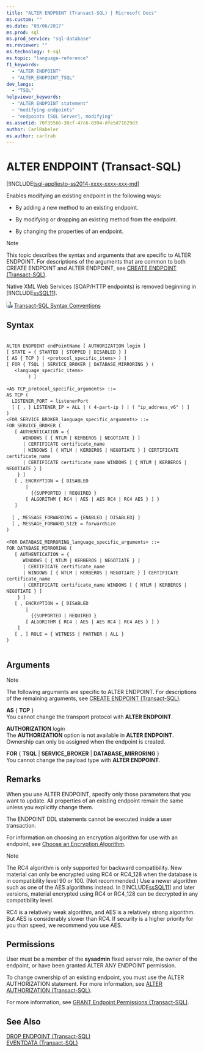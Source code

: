 ```yaml
---
title: "ALTER ENDPOINT (Transact-SQL) | Microsoft Docs"
ms.custom: ""
ms.date: "03/06/2017"
ms.prod: sql
ms.prod_service: "sql-database"
ms.reviewer: ""
ms.technology: t-sql
ms.topic: "language-reference"
f1_keywords: 
  - "ALTER ENDPOINT"
  - "ALTER_ENDPOINT_TSQL"
dev_langs: 
  - "TSQL"
helpviewer_keywords: 
  - "ALTER ENDPOINT statement"
  - "modifying endpoints"
  - "endpoints [SQL Server], modifying"
ms.assetid: 70f35566-30cf-47c6-8394-dfe5d71629d3
author: CarlRabeler
ms.author: carlrab
---
```

# ALTER ENDPOINT (Transact-SQL)
[!INCLUDE[tsql-appliesto-ss2014-xxxx-xxxx-xxx-md](../../includes/tsql-appliesto-ss2014-xxxx-xxxx-xxx-md.md)]

  Enables modifying an existing endpoint in the following ways:  
  
-   By adding a new method to an existing endpoint.  
  
-   By modifying or dropping an existing method from the endpoint.  
  
-   By changing the properties of an endpoint.  
  
> [!NOTE]  
>  This topic describes the syntax and arguments that are specific to ALTER ENDPOINT. For descriptions of the arguments that are common to both CREATE ENDPOINT and ALTER ENDPOINT, see [CREATE ENDPOINT &#40;Transact-SQL&#41;](../../t-sql/statements/create-endpoint-transact-sql.md).  
  
 Native XML Web Services (SOAP/HTTP endpoints) is removed beginning in [!INCLUDE[ssSQL11](../../includes/sssql11-md.md)].  
  
 ![Topic link icon](../../database-engine/configure-windows/media/topic-link.gif "Topic link icon") [Transact-SQL Syntax Conventions](../../t-sql/language-elements/transact-sql-syntax-conventions-transact-sql.md)  
  
## Syntax  
  
```  
  
ALTER ENDPOINT endPointName [ AUTHORIZATION login ]  
[ STATE = { STARTED | STOPPED | DISABLED } ]  
[ AS { TCP } ( <protocol_specific_items> ) ]  
[ FOR { TSQL | SERVICE_BROKER | DATABASE_MIRRORING } (  
   <language_specific_items>  
        ) ]  
  
<AS TCP_protocol_specific_arguments> ::=  
AS TCP (  
  LISTENER_PORT = listenerPort  
  [ [ , ] LISTENER_IP = ALL | ( 4-part-ip ) | ( "ip_address_v6" ) ]  
)  
<FOR SERVICE_BROKER_language_specific_arguments> ::=  
FOR SERVICE_BROKER (  
   [ AUTHENTICATION = {   
      WINDOWS [ { NTLM | KERBEROS | NEGOTIATE } ]  
      | CERTIFICATE certificate_name   
      | WINDOWS [ { NTLM | KERBEROS | NEGOTIATE } ] CERTIFICATE certificate_name   
      | CERTIFICATE certificate_name WINDOWS [ { NTLM | KERBEROS | NEGOTIATE } ]   
    } ]  
   [ , ENCRYPTION = { DISABLED   
       |   
         {{SUPPORTED | REQUIRED }   
       [ ALGORITHM { RC4 | AES | AES RC4 | RC4 AES } ] }   
   ]  
  
  [ , MESSAGE_FORWARDING = {ENABLED | DISABLED} ]  
  [ , MESSAGE_FORWARD_SIZE = forwardSize  
)  
  
<FOR DATABASE_MIRRORING_language_specific_arguments> ::=  
FOR DATABASE_MIRRORING (  
   [ AUTHENTICATION = {   
      WINDOWS [ { NTLM | KERBEROS | NEGOTIATE } ]  
      | CERTIFICATE certificate_name   
      | WINDOWS [ { NTLM | KERBEROS | NEGOTIATE } ] CERTIFICATE certificate_name   
      | CERTIFICATE certificate_name WINDOWS [ { NTLM | KERBEROS | NEGOTIATE } ]   
    } ]  
   [ , ENCRYPTION = { DISABLED   
       |   
         {{SUPPORTED | REQUIRED }   
       [ ALGORITHM { RC4 | AES | AES RC4 | RC4 AES } ] }   
    ]   
   [ , ] ROLE = { WITNESS | PARTNER | ALL }  
)  
  
```  
  
## Arguments  
  
> [!NOTE]  
>  The following arguments are specific to ALTER ENDPOINT. For descriptions of the remaining arguments, see [CREATE ENDPOINT &#40;Transact-SQL&#41;](../../t-sql/statements/create-endpoint-transact-sql.md).  
  
 **AS** { **TCP** }  
 You cannot change the transport protocol with **ALTER ENDPOINT**.  
  
 **AUTHORIZATION** *login*  
 The **AUTHORIZATION** option is not available in **ALTER ENDPOINT**. Ownership can only be assigned when the endpoint is created.  
  
 **FOR** { **TSQL** | **SERVICE_BROKER** | **DATABASE_MIRRORING** }  
 You cannot change the payload type with **ALTER ENDPOINT**.  
  
## Remarks  
 When you use ALTER ENDPOINT, specify only those parameters that you want to update. All properties of an existing endpoint remain the same unless you explicitly change them.  
  
 The ENDPOINT DDL statements cannot be executed inside a user transaction.  
  
 For information on choosing an encryption algorithm for use with an endpoint, see [Choose an Encryption Algorithm](../../relational-databases/security/encryption/choose-an-encryption-algorithm.md).  
  
> [!NOTE]  
>  The RC4 algorithm is only supported for backward compatibility. New material can only be encrypted using RC4 or RC4_128 when the database is in compatibility level 90 or 100. (Not recommended.) Use a newer algorithm such as one of the AES algorithms instead. In [!INCLUDE[ssSQL11](../../includes/sssql11-md.md)] and later versions, material encrypted using RC4 or RC4_128 can be decrypted in any compatibility level.  
>   
>  RC4 is a relatively weak algorithm, and AES is a relatively strong algorithm. But AES is considerably slower than RC4. If security is a higher priority for you than speed, we recommend you use AES.  
  
## Permissions  
 User must be a member of the **sysadmin** fixed server role, the owner of the endpoint, or have been granted ALTER ANY ENDPOINT permission.  
  
 To change ownership of an existing endpoint, you must use the ALTER AUTHORIZATION statement. For more information, see [ALTER AUTHORIZATION &#40;Transact-SQL&#41;](../../t-sql/statements/alter-authorization-transact-sql.md).  
  
 For more information, see [GRANT Endpoint Permissions &#40;Transact-SQL&#41;](../../t-sql/statements/grant-endpoint-permissions-transact-sql.md).  
  
## See Also  
 [DROP ENDPOINT &#40;Transact-SQL&#41;](../../t-sql/statements/drop-endpoint-transact-sql.md)   
 [EVENTDATA &#40;Transact-SQL&#41;](../../t-sql/functions/eventdata-transact-sql.md)  
  
  
